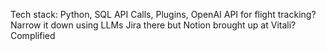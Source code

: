 Tech stack: Python, SQL
API Calls, Plugins, OpenAI API for flight tracking?
Narrow it down using LLMs
Jira there but Notion brought up at Vitali?
Complified